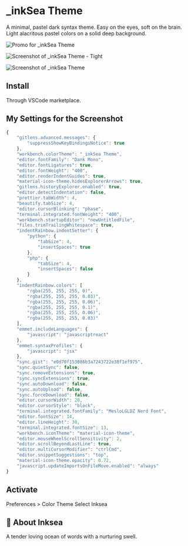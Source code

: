 # _inkSea Theme

A minimal, pastel dark syntax theme.
Easy on the eyes, soft on the brain. Light alacritous pastel colors on a solid deep background.

![Promo for _inkSea Theme](https://res.cloudinary.com/inksea/image/upload/v1543604481/inkSea/inksea-theme-promo.png "Promo graphic")

![Screenshot of _inkSea Theme - Tight](https://res.cloudinary.com/inksea/image/upload/c_scale,w_2048/v1543604482/inkSea/inksea-preview-2.png "Screenshot - tight with react.js")

![Screenshot of _inkSea Theme](https://res.cloudinary.com/inksea/image/upload/c_scale,w_2048/v1543604482/inkSea/inksea-preview-1.png "Screenshot - large, full screen")


## Install
Through VSCode marketplace.

## My Settings for the Screenshot
```javascript
{
    "gitlens.advanced.messages": {
        "suppressShowKeyBindingsNotice": true
    },
    "workbench.colorTheme": "_inkSea Theme",
    "editor.fontFamily": "Dank Mono",
    "editor.fontLigatures": true,
    "editor.fontWeight": "400",
    "editor.renderIndentGuides": true,
    "material-icon-theme.hidesExplorerArrows": true,
    "gitlens.historyExplorer.enabled": true,
    "editor.detectIndentation": false,
    "prettier.tabWidth": 4,
    "beautify.tabSize": 4,
    "editor.cursorBlinking": "phase",
    "terminal.integrated.fontWeight": "400",
    "workbench.startupEditor": "newUntitledFile",
    "files.trimTrailingWhitespace": true,
    "indentRainbow.indentSetter": {
        "python": {
            "tabSize": 4,
            "insertSpaces": true
        },
        "php": {
            "tabSize": 4,
            "insertSpaces": false
        }
    },
    "indentRainbow.colors": [
        "rgba(255, 255, 255, 0)",
        "rgba(255, 255, 255, 0.03)",
        "rgba(255, 255, 255, 0.06)",
        "rgba(255, 255, 255, 0.1)",
        "rgba(255, 255, 255, 0.06)",
        "rgba(255, 255, 255, 0.03)"
    ],
    "emmet.includeLanguages": {
        "javascript": "javascriptreact"
    },
    "emmet.syntaxProfiles": {
        "javascript": "jsx"
    },
    "sync.gist": "e0d70f153086b3a7243722e38f1ef975",
    "sync.quietSync": false,
    "sync.removeExtensions": true,
    "sync.syncExtensions": true,
    "sync.autoDownload": false,
    "sync.autoUpload": false,
    "sync.forceDownload": false,
    "editor.cursorWidth": 20,
    "editor.cursorStyle": "block",
    "terminal.integrated.fontFamily": "MesloLGLDZ Nerd Font",
    "editor.fontSize": 14,
    "editor.lineHeight": 30,
    "terminal.integrated.fontSize": 13,
    "workbench.iconTheme": "material-icon-theme",
    "editor.mouseWheelScrollSensitivity": 2,
    "editor.scrollBeyondLastLine": true,
    "editor.multiCursorModifier": "ctrlCmd",
    "editor.snippetSuggestions": "top",
    "material-icon-theme.opacity": 0.72,
    "javascript.updateImportsOnFileMove.enabled": "always"
}
```

## Activate
Preferences > Color Theme
Select Inksea


## 🌊 About Inksea
A tender loving ocean of words with a nurturing swell.
